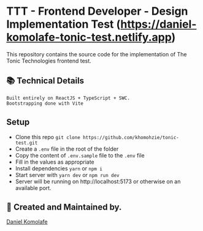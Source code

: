 # ​​TTT - Frontend Developer - Design Implementation Test (https://daniel-komolafe-tonic-test.netlify.app)

This repository contains the source code for the implementation of The Tonic Technologies frontend test.

## 📚 Technical Details

```
Built entirely on ReactJS + TypeScript + SWC.
Bootstrapping done with Vite
```

## Setup

- Clone this repo `git clone https://github.com/khomohzie/tonic-test.git`
- Create a `.env` file in the root of the folder
- Copy the content of `.env.sample` file to the `.env` file
- Fill in the values as appropriate
- Install dependencies `yarn` or `npm i`
- Start server with `yarn dev` or `npm run dev`
- Server will be running on http://localhost:5173 or otherwise on an available port.

## 🙋 Created and Maintained by.

[Daniel Komolafe](https://github.com/khomohzie)
